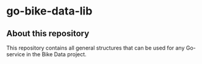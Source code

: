 # go-bike-data-lib

## About this repository

This repository contains all general structures that can be used for any Go-service in the Bike Data project.
